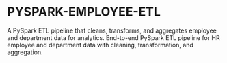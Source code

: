 # PYSPARK-EMPLOYEE-ETL
A PySpark ETL pipeline that cleans, transforms, and aggregates employee and department data for analytics.
End-to-end PySpark ETL pipeline for HR employee and department data with cleaning, transformation, and aggregation.
